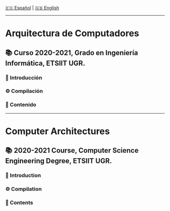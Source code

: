 [:es: Español](#arquitectura-de-computadores) | [:gb: English](#computer-architectures)

---
# Arquitectura de Computadores #
## :books: Curso 2020-2021, Grado en Ingeniería Informática, ETSIIT UGR.
### :pushpin: Introducción

### :gear: Compilación

### :link: Contenido

---
# Computer Architectures #
## :books: 2020-2021 Course, Computer Science Engineering Degree, ETSIIT UGR.
### :pushpin: Introduction

### :gear: Compilation

### :link: Contents
